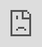 ```yaml
---
title: "How to Deal with Moisture Issues While Camping in a Van in the Winter"
description: ""
date: 2022-12-20
categories: 
tags: 
thumbnail: https://tse1.mm.bing.net/th?q=How%20To%20Deal%20With%20Moisture%20Issues%20While%20Camping%20In%20A%20Van%20In%20The%20Winter&w=800&h=500&c=1&rs=1
author: "Osgood"
showToc: true
TocOpen: true
draft: false
hidemeta: false
comments: false
disableHLJS: true # to disable highlightjs
disableShare: false
disableHLJS: false
hideSummary: false
searchHidden: true
ShowReadingTime: true
ShowBreadCrumbs: true
ShowPostNavLinks: true
ShowWordCount: true
ShowRssButtonInSectionTermList: true
UseHugoToc: false
ShowShareButtons: true
---
```


<center>
	<img src="https://tse1.mm.bing.net/th?q=How%20To%20Deal%20With%20Moisture%20Issues%20While%20Camping%20In%20A%20Van%20In%20The%20Winter&w=800&h=500&c=1&rs=1" alt="How To Deal With Moisture Issues While Camping In A Van In The Winter" width="800" height="500" style="display: block; width: 100%; height: auto">
</center>

<p>Camping in a van in the winter can be a great experience, but it can also be a difficult one if the proper precautions are not taken. Moisture is one of the biggest issues that winter campers in a van need to be aware of and take steps to prevent. Moisture can cause issues such as condensation, mold, and rot, so it’s important to keep it under control. By following a few simple steps, you can ensure that your winter camping experience is a safe and enjoyable one.</p> 

<h2>Why is Moisture an Issue While Camping in a Van?</h2> 

<p>Moisture is an issue while camping in a van because the walls, floor, and ceiling of the van are usually made of metal or other materials that are susceptible to condensation. Condensation is caused when warm air comes into contact with a colder surface, such as the metal of a van. This can cause water droplets to form and collect on the cold surface, which can lead to mold, rot, and other issues. Moisture can also be an issue because it can cause the interior of the van to be uncomfortable and even dangerous. For example, if there is a lot of moisture in the air, it can cause mold to grow on the walls and ceilings, and this can be a health hazard.</p> 

<h2>How Can You Prevent Moisture Issues While Camping in a Van?</h2> 

<p>The best way to prevent moisture issues while camping in a van is to take steps to reduce the amount of moisture in the air. This can be done in a few different ways. The first is to ensure that the van is well ventilated. This can be done by opening windows and using a fan to circulate the air. It’s also important to ensure that all windows and doors are closed when not in use, as this will help to reduce the amount of moisture in the air.</p> 

<p>Another way to reduce moisture while camping in a van is to use a dehumidifier. A dehumidifier works by removing moisture from the air, which can help to reduce condensation and other moisture-related issues. Dehumidifiers can be purchased at most hardware stores and should be used in conjunction with proper ventilation to ensure the best results.</p> 

<p>Finally, it’s important to make sure that all of your camping gear is dry before storing it in the van. This includes wet clothes, towels, and other items. If these items are allowed to remain in the van, they can contribute to the moisture levels in the air and can cause issues such as mold and rot.</p> 

<h2>What Are the Benefits of Dealing with Moisture Issues While Camping in a Van?</h2> 

<p>By taking steps to reduce the amount of moisture in the air while camping in a van, you can enjoy a more comfortable and safe experience. By reducing condensation, you can help to prevent mold and rot from forming in the van, which can be both unsightly and hazardous. A dry van is also more comfortable to sleep in, as the air will be less moist and muggy. Additionally, a dry van will last longer, as moisture can cause rust and other damage to the metal surfaces.</p> 

<h2>What Are Some Tips for Handling Moisture Issues While Camping in a Van?</h2> 

<p>When camping in a van, there are a few tips that you can follow to help reduce moisture in the air and prevent issues such as condensation and mold. The first is to make sure that the van is properly ventilated. This can be done by opening windows and using a fan to circulate the air. Additionally, it’s important to make sure that all windows and doors are closed when not in use. This will help to keep the moisture levels in the van to a minimum.</p> 

<p>Another tip is to use a dehumidifier when camping in a van. A dehumidifier will help to reduce the amount of moisture in the air, which can help to prevent condensation and other moisture-related issues. Additionally, it’s important to make sure that all of your camping gear is dry before storing it in the van.</p> 

<h2>Frequently Asked Questions</h2> 

<h3>1. Why is moisture an issue while camping in a van?</h3> 

<p>Moisture is an issue while camping in a van because the walls, floor, and ceiling of the van are usually made of metal or other materials that are susceptible to condensation. Condensation is caused when warm air comes into contact with a colder surface, such as the metal of a van. This can cause water droplets to form and collect on the cold surface, which can lead to mold, rot, and other issues.</p> 

<h3>2. How can you prevent moisture issues while camping in a van?</h3> 

<p>The best way to prevent moisture issues while camping in a van is to take steps to reduce the amount of moisture in the air. This can be done by ensuring that the van is well ventilated, using a dehumidifier, and making sure that all of your camping gear is dry before storing it in the van.</p> 

<h3>3. What are the benefits of dealing with moisture issues while camping in a van?</h3> 

<p>By taking steps to reduce the amount of moisture in the air while camping in a van, you can enjoy a more comfortable and safe experience. By reducing condensation, you can help to prevent mold and rot from forming in the van, which can be both unsightly and hazardous. A dry van is also more comfortable to sleep in, as the air will be less moist and muggy.</p> 

<h3>4. What are some tips for handling moisture issues while camping in a van?</h3> 

<p>When camping in a van, there are a few tips that you can follow to help reduce moisture in the air and prevent issues such as condensation and mold. The first is to make sure that the van is properly ventilated. This can be done by opening windows and using a fan to circulate the air. Additionally, it’s important to make sure that all windows and doors are closed when not in use. This will help to keep the moisture levels in the van to a minimum. Additionally, it’s important to use a dehumidifier when camping in a van and to make sure that all of your camping gear is dry before storing it in the van.</p> 

<h3>5. Is it necessary to use a dehumidifier when camping in a van?</h3> 

<p>It is not necessary to use a dehumidifier when camping in a van, however it can be beneficial. A dehumidifier will help to reduce the amount of moisture in the air, which can help to prevent condensation and other moisture-related issues.</p> 

<h3>6. How can you ensure that the van is well ventilated while camping?</h3> 

<p>The best way to ensure that the van is well ventilated while camping is to open windows and use a fan to circulate the air. It’s also important to make sure that all windows and doors are closed when not in use.</p> 

<h3>7. Is it possible to prevent mold and rot from forming in the van?</h3> 

<p>Yes, it is possible to prevent mold and rot from forming in the van by taking steps to reduce the amount of moisture in the air. This can be done by ensuring that the van is well ventilated, using a dehumidifier, and making sure that all of your camping gear is dry before storing it in the van.</p> 

<h3>8. What are the risks of having too much moisture in the van while camping?</h3> 

<p>Having too much moisture in the van while camping can be dangerous and uncomfortable. Too much moisture can cause mold to grow on the walls and ceilings, which can be a health hazard. Additionally, a van with too much moisture can be uncomfortable to sleep in, as the air will be muggy and damp.</p> 

<h3>9. How often should you open windows and use a fan to ventilate the van while camping?</h3> 

<p>It is recommended to open windows and use a fan to ventilate the van while camping as often as possible. This will help to ensure that the amount of moisture in the air is kept to a minimum.</p> 

<h3>10. Is it necessary to close all windows and doors when not in use while camping in a van?</h3> 

<p>Yes, it is important to close all windows and doors when not in use while camping in a van. This will help to keep the amount of moisture in the air to a minimum, which can help to prevent condensation and other moisture-related issues.</p> 

<h3>11. Can a dry van last longer than a wet one?</

<div style="position: relative; padding-bottom: 56.25%; overflow: hidden"><iframe src="https://www.youtube.com/embed/E5F3OMy-rSU" frameborder="0" allow="accelerometer; autoplay; clipboard-write; encrypted-media; gyroscope; picture-in-picture; web-share" allowfullscreen style="position: absolute; top: 0; left: 0; width: 100%; height: 100%;"></iframe>
</div>